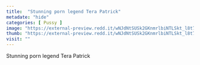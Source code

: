 ```yaml
---
title:  "Stunning porn legend Tera Patrick"
metadate: "hide"
categories: [ Pussy ]
image: "https://external-preview.redd.it/wNJdNtSUSk2GKnmrlbiNTLSkt_l8t7KWMZ7-8Y5Ynrc.jpg?auto=webp&s=3d8363d6f5bd0a8e0a3ef61a8a993c99a59db34f"
thumb: "https://external-preview.redd.it/wNJdNtSUSk2GKnmrlbiNTLSkt_l8t7KWMZ7-8Y5Ynrc.jpg?width=640&crop=smart&auto=webp&s=ae3bb840c940dda53112e5da93e04d24da1aa907"
visit: ""
---
```

Stunning porn legend Tera Patrick
